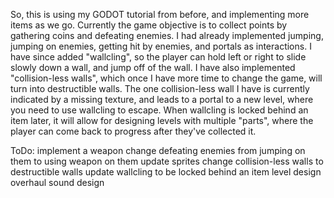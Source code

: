 So, this is using my GODOT tutorial from before, and implementing more items as we go.
Currently the game objective is to collect points by gathering coins and defeating enemies.
I had already implemented jumping, jumping on enemies, getting hit by enemies, and portals as interactions.
I have since added "wallcling", so the player can hold left or right to slide slowly down a wall, and jump off of the wall.
I have also implemented "collision-less walls", which once I have more time to change the game, will turn into destructible walls.
The one collision-less wall I have is currently indicated by a missing texture, and leads to a portal to a new level, where you need to use wallcling to escape.
When wallcling is locked behind an item later, it will allow for designing levels with multiple "parts", where the player can come back to progress after they've collected it.

ToDo: 
	implement a weapon
	change defeating enemies from jumping on them to using weapon on them
	update sprites
	change collision-less walls to destructible walls
	update wallcling to be locked behind an item
	level design overhaul
	sound design
